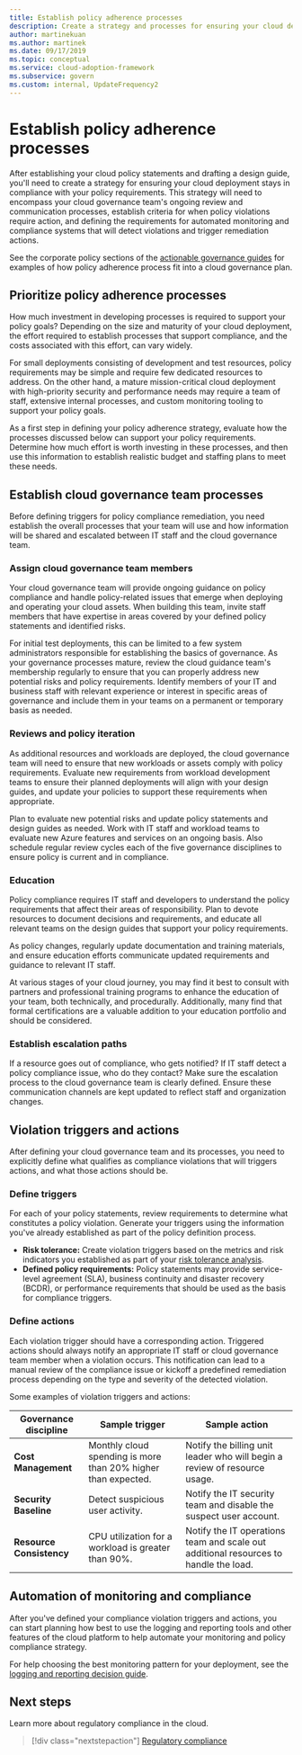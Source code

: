 ```yaml
---
title: Establish policy adherence processes
description: Create a strategy and processes for ensuring your cloud deployment stays in compliance with your policy requirements.
author: martinekuan
ms.author: martinek
ms.date: 09/17/2019
ms.topic: conceptual
ms.service: cloud-adoption-framework
ms.subservice: govern
ms.custom: internal, UpdateFrequency2
---
```


# Establish policy adherence processes

After establishing your cloud policy statements and drafting a design guide, you'll need to create a strategy for ensuring your cloud deployment stays in compliance with your policy requirements. This strategy will need to encompass your cloud governance team's ongoing review and communication processes, establish criteria for when policy violations require action, and defining the requirements for automated monitoring and compliance systems that will detect violations and trigger remediation actions.

See the corporate policy sections of the [actionable governance guides](../guides/index.md) for examples of how policy adherence process fit into a cloud governance plan.

## Prioritize policy adherence processes

How much investment in developing processes is required to support your policy goals? Depending on the size and maturity of your cloud deployment, the effort required to establish processes that support compliance, and the costs associated with this effort, can vary widely.

For small deployments consisting of development and test resources, policy requirements may be simple and require few dedicated resources to address. On the other hand, a mature mission-critical cloud deployment with high-priority security and performance needs may require a team of staff, extensive internal processes, and custom monitoring tooling to support your policy goals.

As a first step in defining your policy adherence strategy, evaluate how the processes discussed below can support your policy requirements. Determine how much effort is worth investing in these processes, and then use this information to establish realistic budget and staffing plans to meet these needs.

## Establish cloud governance team processes

Before defining triggers for policy compliance remediation, you need establish the overall processes that your team will use and how information will be shared and escalated between IT staff and the cloud governance team.

### Assign cloud governance team members

Your cloud governance team will provide ongoing guidance on policy compliance and handle policy-related issues that emerge when deploying and operating your cloud assets. When building this team, invite staff members that have expertise in areas covered by your defined policy statements and identified risks.

For initial test deployments, this can be limited to a few system administrators responsible for establishing the basics of governance. As your governance processes mature, review the cloud guidance team's membership regularly to ensure that you can properly address new potential risks and policy requirements. Identify members of your IT and business staff with relevant experience or interest in specific areas of governance and include them in your teams on a permanent or temporary basis as needed.

### Reviews and policy iteration

As additional resources and workloads are deployed, the cloud governance team will need to ensure that new workloads or assets comply with policy requirements. Evaluate new requirements from workload development teams to ensure their planned deployments will align with your design guides, and update your policies to support these requirements when appropriate.

Plan to evaluate new potential risks and update policy statements and design guides as needed. Work with IT staff and workload teams to evaluate new Azure features and services on an ongoing basis. Also schedule regular review cycles each of the five governance disciplines to ensure policy is current and in compliance.

### Education

Policy compliance requires IT staff and developers to understand the policy requirements that affect their areas of responsibility. Plan to devote resources to document decisions and requirements, and educate all relevant teams on the design guides that support your policy requirements.

As policy changes, regularly update documentation and training materials, and ensure education efforts communicate updated requirements and guidance to relevant IT staff.

At various stages of your cloud journey, you may find it best to consult with partners and professional training programs to enhance the education of your team, both technically, and procedurally. Additionally, many find that formal certifications are a valuable addition to your education portfolio and should be considered.

### Establish escalation paths

If a resource goes out of compliance, who gets notified? If IT staff detect a policy compliance issue, who do they contact? Make sure the escalation process to the cloud governance team is clearly defined. Ensure these communication channels are kept updated to reflect staff and organization changes.

## Violation triggers and actions

After defining your cloud governance team and its processes, you need to explicitly define what qualifies as compliance violations that will triggers actions, and what those actions should be.

### Define triggers

For each of your policy statements, review requirements to determine what constitutes a policy violation. Generate your triggers using the information you've already established as part of the policy definition process.

- **Risk tolerance:** Create violation triggers based on the metrics and risk indicators you established as part of your [risk tolerance analysis](./risk-tolerance.md).
- **Defined policy requirements:** Policy statements may provide service-level agreement (SLA), business continuity and disaster recovery (BCDR), or performance requirements that should be used as the basis for compliance triggers.

### Define actions

Each violation trigger should have a corresponding action. Triggered actions should always notify an appropriate IT staff or cloud governance team member when a violation occurs. This notification can lead to a manual review of the compliance issue or kickoff a predefined remediation process depending on the type and severity of the detected violation.

Some examples of violation triggers and actions:

<!-- docutune:casing "Cost Management" "Deployment Acceleration" "Identity Baseline" "Resource Consistency" "Security Baseline" -->

| Governance discipline | Sample trigger | Sample action |
|-----------------------------|----------------|---------------|
| **Cost Management** | Monthly cloud spending is more than 20% higher than expected. | Notify the billing unit leader who will begin a review of resource usage. |
| **Security Baseline** | Detect suspicious user activity. | Notify the IT security team and disable the suspect user account. |
| **Resource Consistency** | CPU utilization for a workload is greater than 90%. | Notify the IT operations team and scale out additional resources to handle the load. |

## Automation of monitoring and compliance

After you've defined your compliance violation triggers and actions, you can start planning how best to use the logging and reporting tools and other features of the cloud platform to help automate your monitoring and policy compliance strategy.

For help choosing the best monitoring pattern for your deployment, see the [logging and reporting decision guide](../../decision-guides/logging-and-reporting/index.md).

## Next steps

Learn more about regulatory compliance in the cloud.

> [!div class="nextstepaction"]
> [Regulatory compliance](./regulatory-compliance.md)

